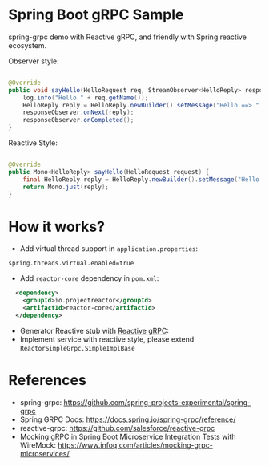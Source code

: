 Spring Boot gRPC Sample
===========================

spring-grpc demo with Reactive gRPC, and friendly with Spring reactive ecosystem.

Observer style:

```java

@Override
public void sayHello(HelloRequest req, StreamObserver<HelloReply> responseObserver) {
    log.info("Hello " + req.getName());
    HelloReply reply = HelloReply.newBuilder().setMessage("Hello ==> " + req.getName()).build();
    responseObserver.onNext(reply);
    responseObserver.onCompleted();
}
```

Reactive Style:

```java

@Override
public Mono<HelloReply> sayHello(HelloRequest request) {
    final HelloReply reply = HelloReply.newBuilder().setMessage("Hello " + request.getName()).build();
    return Mono.just(reply);
}
```

# How it works?

- Add virtual thread support in `application.properties`:

```properties
spring.threads.virtual.enabled=true
```

- Add `reactor-core` dependency in `pom.xml`:

```xml
  <dependency>
    <groupId>io.projectreactor</groupId>
    <artifactId>reactor-core</artifactId>
  </dependency>
```

- Generator Reactive stub with [Reactive gRPC](https://github.com/salesforce/reactive-grpc):
- Implement service with reactive style, please extend `ReactorSimpleGrpc.SimpleImplBase`

# References

* spring-grpc: https://github.com/spring-projects-experimental/spring-grpc
* Spring GRPC Docs: https://docs.spring.io/spring-grpc/reference/
* reactive-grpc: https://github.com/salesforce/reactive-grpc
* Mocking gRPC in Spring Boot Microservice Integration Tests with WireMock: https://www.infoq.com/articles/mocking-grpc-microservices/

